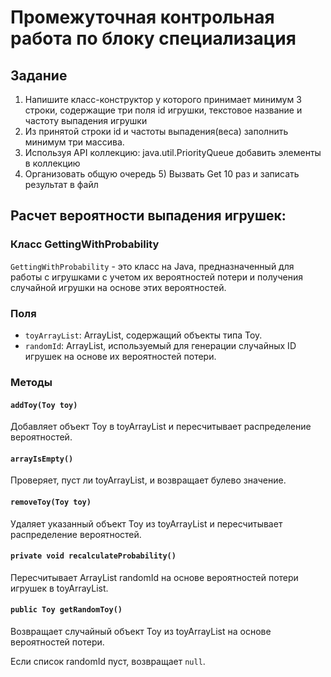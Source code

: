 # Промежуточная контрольная работа по блоку специализация
## Задание
1) Напишите класс-конструктор у которого принимает минимум 3 строки, содержащие три поля id игрушки, текстовое название и частоту выпадения игрушки
2) Из принятой строки id и частоты выпадения(веса) заполнить минимум три массива.
3) Используя API коллекцию: java.util.PriorityQueue добавить элементы в коллекцию
4) Организовать общую очередь 5) Вызвать Get 10 раз и записать результат в файл


## Расчет вероятности выпадения игрушек:
### Класс GettingWithProbability

`GettingWithProbability` - это класс на Java, предназначенный для работы с игрушками с учетом их вероятностей потери и получения случайной игрушки на основе этих вероятностей.


### Поля
- `toyArrayList`: ArrayList, содержащий объекты типа Toy.
- `randomId`: ArrayList, используемый для генерации случайных ID игрушек на основе их вероятностей потери.

### Методы

#### `addToy(Toy toy)`
Добавляет объект Toy в toyArrayList и пересчитывает распределение вероятностей.

#### `arrayIsEmpty()`
Проверяет, пуст ли toyArrayList, и возвращает булево значение.

#### `removeToy(Toy toy)`
Удаляет указанный объект Toy из toyArrayList и пересчитывает распределение вероятностей.

#### `private void recalculateProbability()`
Пересчитывает ArrayList randomId на основе вероятностей потери игрушек в toyArrayList.

#### `public Toy getRandomToy()`
Возвращает случайный объект Toy из toyArrayList на основе вероятностей потери.

Если список randomId пуст, возвращает `null`.
